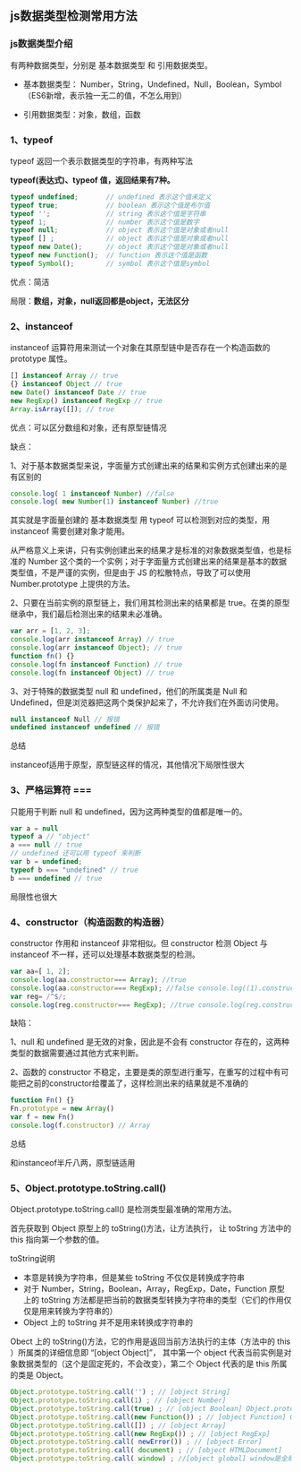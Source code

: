 ## js数据类型检测常用方法



### js数据类型介绍

有两种数据类型，分别是 基本数据类型 和 引用数据类型。

- 基本数据类型： Number，String，Undefined，Null，Boolean，Symbol（ES6新增，表示独一无二的值，不怎么用到）

- 引用数据类型：对象，数组，函数



### 1、typeof

typeof 返回一个表示数据类型的字符串，有两种写法

**typeof(表达式)、typeof 值，返回结果有7种。**

```js
typeof undefined; 		// undefined 表示这个值未定义
typeof true; 			// boolean 表示这个值是布尔值
typeof ''; 				// string 表示这个值是字符串
typeof 1; 				// number 表示这个值是数字
typeof null; 			// object 表示这个值是对象或者null
typeof [] ; 			// object 表示这个值是对象或者null
typeof new Date(); 		// object 表示这个值是对象或者null 
typeof new Function();  // function 表示这个值是函数
typeof Symbol(); 		// symbol 表示这个值是symbol
```

优点：简洁

局限：**数组，对象，null返回都是object，无法区分**



### 2、instanceof

instanceof 运算符用来测试一个对象在其原型链中是否存在一个构造函数的 prototype 属性。

```js
[] instanceof Array // true 
{} instanceof Object // true 
new Date() instanceof Date // true
new RegExp() instanceof RegExp // true 
Array.isArray([]); // true
```

优点：可以区分数组和对象，还有原型链情况

缺点：

1、对于基本数据类型来说，字面量方式创建出来的结果和实例方式创建出来的是有区别的

```js
console.log( 1 instanceof Number) //false 
console.log( new Number(1) instanceof Number) //true
```

其实就是字面量创建的 基本数据类型 用 typeof 可以检测到对应的类型，用 instanceof 需要创建对象才能用。

从严格意义上来讲，只有实例创建出来的结果才是标准的对象数据类型值，也是标准的 Number 这个类的一个实例；对于字面量方式创建出来的结果是基本的数据类型值，不是严谨的实例，但是由于 JS 的松散特点，导致了可以使用 Number.prototype 上提供的方法。

2、只要在当前实例的原型链上，我们用其检测出来的结果都是 true。在类的原型继承中，我们最后检测出来的结果未必准确。

```js
var arr = [1, 2, 3]; 
console.log(arr instanceof Array) // true 
console.log(arr instanceof Object); // true 
function fn() {} 
console.log(fn instanceof Function) // true 
console.log(fn instanceof Object) // true
```

3、对于特殊的数据类型 null 和 undefined，他们的所属类是 Null 和 Undefined，但是浏览器把这两个类保护起来了，不允许我们在外面访问使用。

```js
null instanceof Null // 报错
undefined instanceof undefined // 报错
```



总结

instanceof适用于原型，原型链这样的情况，其他情况下局限性很大



### 3、严格运算符 ===

只能用于判断 null 和 undefined，因为这两种类型的值都是唯一的。

```js
var a = null 
typeof a // "object" 
a === null // true 
// undefined 还可以用 typeof 来判断 
var b = undefined; 
typeof b === "undefined" // true 
b === undefined // true
```

局限性也很大



### 4、constructor（构造函数的构造器）

constructor 作用和 instanceof 非常相似。但 constructor 检测 Object 与 instanceof 不一样，还可以处理基本数据类型的检测。

```js
var aa=[ 1, 2]; 
console.log(aa.constructor=== Array); //true 
console.log(aa.constructor=== RegExp); //false console.log((1).constructor=== Number); //true 
var reg= /^$/; 
console.log(reg.constructor=== RegExp); //true console.log(reg.constructor=== Object); //false
```

缺陷：

1、null 和 undefined 是无效的对象，因此是不会有 constructor 存在的，这两种类型的数据需要通过其他方式来判断。

2、函数的 constructor 不稳定，主要是类的原型进行重写，在重写的过程中有可能把之前的constructor给覆盖了，这样检测出来的结果就是不准确的

```js
function Fn() {} 
Fn.prototype = new Array() 
var f = new Fn() 
console.log(f.constructor) // Array
```

总结

和instanceof半斤八两，原型链适用



### 5、Object.prototype.toString.call()

Object.prototype.toString.call() 是检测类型最准确的常用方法。

首先获取到 Object 原型上的 toString()方法，让方法执行， 让 toString 方法中的 this 指向第一个参数的值。

toString说明

- 本意是转换为字符串，但是某些 toString 不仅仅是转换成字符串
- 对于 Number，String，Boolean，Array，RegExp，Date，Function 原型上的 toString 方法都是把当前的数据类型转换为字符串的类型（它们的作用仅仅是用来转换为字符串的）
- Object 上的 toString 并不是用来转换成字符串的

Obect 上的 toString()方法，它的作用是返回当前方法执行的主体（方法中的 this ）所属类的详细信息即 “[object Object]”， 其中第一个 object 代表当前实例是对象数据类型的（这个是固定死的，不会改变），第二个 Object 代表的是 this 所属的类是 Object。

```js
Object.prototype.toString.call('') ; // [object String] 
Object.prototype.toString.call(1) ; // [object Number] 
Object.prototype.toString.call(true) ; // [object Boolean] Object.prototype.toString.call(undefined) ; // [object Undefined] Object.prototype.toString.call(null) ; // [object Null] 
Object.prototype.toString.call(new Function()) ; // [object Function] Object.prototype.toString.call(new Date()) ; // [object Date] 
Object.prototype.toString.call([]) ; // [object Array] 
Object.prototype.toString.call(new RegExp()) ; // [object RegExp]
Object.prototype.toString.call( newError()) ; // [object Error]
Object.prototype.toString.call( document) ; // [object HTMLDocument]
Object.prototype.toString.call( window) ; //[object global] window是全局对象global的引用
```

